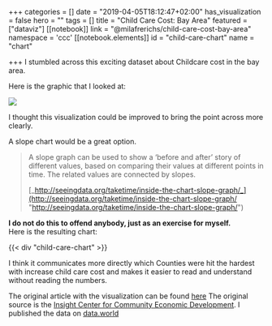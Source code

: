 +++
categories = []
date = "2019-04-05T18:12:47+02:00"
has_visualization = false
hero = ""
tags = []
title = "Child Care Cost: Bay Area"
featured = ["dataviz"]
[[notebook]]
link = "@milafrerichs/child-care-cost-bay-area"
namespace = 'ccc'
[[notebook.elements]]
id = "child-care-chart"
name = "chart"

+++
I stumbled across this exciting dataset about Childcare cost in the bay area.

Here is the graphic that I looked at:

![](https://res.cloudinary.com/civicvision/image/upload/v1549897780/Volume%204/child-care-bay-area.jpg)

I thought this visualization could be improved to bring the point across more clearly.

A slope chart would be a great option.

> A slope graph can be used to show a ‘before and after’ story of different values, based on comparing their values at different points in time. The related values are connected by slopes.
>
> [_http://seeingdata.org/taketime/inside-the-chart-slope-graph/_](http://seeingdata.org/taketime/inside-the-chart-slope-graph/ "http://seeingdata.org/taketime/inside-the-chart-slope-graph/")

**I do not do this to offend anybody, just as an exercise for myself.**  
Here is the resulting chart:

{{< div "child-care-chart" >}}

I think it communicates more directly which Counties were hit the hardest with increase child care cost and makes it easier to read and understand without reading the numbers.

The original article with the visualization can be found [here](https://www.mercurynews.com/2019/02/03/you-think-bay-area-housing-is-expensive-childcare-costs-are-rising-too/)
The original source is the [Insight Center for Community Economic Development](https://insightcced.org).
I published the data on [data.world](https://data.world/milafrerichs/child-care-cost-bay-area/workspace/file?filename=child_care_bay_area_tidy.csv)

